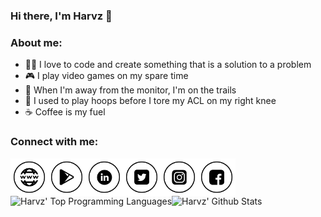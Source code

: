 ### Hi there, I'm Harvz 👋

### About me:
- 👨‍💻 I love to code and create something that is a solution to a problem
- 🎮 I play video games on my spare time
- 🚵 When I'm away from the monitor, I'm on the trails
- 🏀 I used to play hoops before I tore my ACL on my right knee
- ☕ Coffee is my fuel

### Connect with me:

[<img align="left" alt="harveyjavier.github.io" width="60" src="https://raw.githubusercontent.com/harveyjavier/harveyjavier/master/raw/website-icon.png" />][website]
[<img align="left" alt="Google Play Developer Profile" width="60" src="https://raw.githubusercontent.com/harveyjavier/harveyjavier/master/raw/play-store-icon.png" />][google_play]
[<img align="left" alt="LinkedIn" width="60" src="https://raw.githubusercontent.com/harveyjavier/harveyjavier/master/raw/linkedin-icon.png" />][linkedin]
[<img align="left" alt="Twitter" width="60" src="https://raw.githubusercontent.com/harveyjavier/harveyjavier/master/raw/twitter-icon.png" />][twitter]
[<img align="left" alt="Instagram" width="60" src="https://raw.githubusercontent.com/harveyjavier/harveyjavier/master/raw/instagram-icon.png" />][instagram]
[<img align="left" alt="Facebook" width="60" src="https://raw.githubusercontent.com/harveyjavier/harveyjavier/master/raw/facebook-icon.png" />][facebook]

<img align="left" alt="Harvz' Top Programming Languages" src="https://github-readme-stats.vercel.app/api/top-langs/?username=harveyjavier&layout=compact" />
<img align="left" alt="Harvz' Github Stats" src="https://github-readme-stats.vercel.app/api?username=harveyjavier&show_icons=true&hide_border=true&theme=gotham" />

[website]: https://harveyjavier.github.io
[google_play]: https://play.google.com/store/apps/dev?id=4935714394750436171
[linkedin]: https://www.linkedin.com/in/harvz
[twitter]: https://www.twitter.com/harvzjavier
[instagram]: https://www.instagram.com/harvzjavier
[facebook]: https://www.facebook.com/harvzjavier